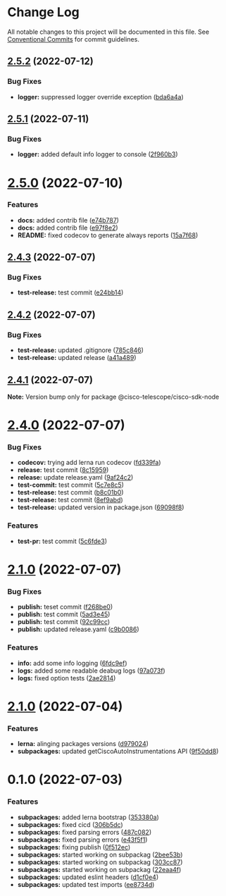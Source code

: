 # Change Log

All notable changes to this project will be documented in this file.
See [Conventional Commits](https://conventionalcommits.org) for commit guidelines.

## [2.5.2](https://github.com/cisco-open/otel-js/compare/@cisco-telescope/cisco-sdk-node@2.5.1...@cisco-telescope/cisco-sdk-node@2.5.2) (2022-07-12)


### Bug Fixes

* **logger:** suppressed logger override exception ([bda6a4a](https://github.com/cisco-open/otel-js/commit/bda6a4a739933d2b68134e75952c8f3a8d5f5b2a))





## [2.5.1](https://github.com/cisco-open/otel-js/compare/@cisco-telescope/cisco-sdk-node@2.5.0...@cisco-telescope/cisco-sdk-node@2.5.1) (2022-07-11)


### Bug Fixes

* **logger:** added default info logger to console ([2f960b3](https://github.com/cisco-open/otel-js/commit/2f960b3b6dc71c18b084088cc5721125ab776594))





# [2.5.0](https://github.com/cisco-open/otel-js/compare/@cisco-telescope/cisco-sdk-node@2.4.3...@cisco-telescope/cisco-sdk-node@2.5.0) (2022-07-10)

### Features

- **docs:** added contrib file ([e74b787](https://github.com/cisco-open/otel-js/commit/e74b787fc508632de6bd45bc1a6ba82485d8352b))
- **docs:** added contrib file ([e97f8e2](https://github.com/cisco-open/otel-js/commit/e97f8e2ce8d8b955a5dd9019ebc68ffa76de2e7a))
- **README:** fixed codecov to generate always reports ([15a7f68](https://github.com/cisco-open/otel-js/commit/15a7f68a909983f625d85b3b276e63816319e982))

## [2.4.3](https://github.com/cisco-open/otel-js/compare/@cisco-telescope/cisco-sdk-node@2.4.2...@cisco-telescope/cisco-sdk-node@2.4.3) (2022-07-07)

### Bug Fixes

- **test-release:** test commit ([e24bb14](https://github.com/cisco-open/otel-js/commit/e24bb14936ce7a21ea0615061e248db1cb7f5a49))

## [2.4.2](https://github.com/cisco-open/otel-js/compare/@cisco-telescope/cisco-sdk-node@2.4.1...@cisco-telescope/cisco-sdk-node@2.4.2) (2022-07-07)

### Bug Fixes

- **test-release:** updated .gitignore ([785c846](https://github.com/cisco-open/otel-js/commit/785c8465be5c1094736c5e360ba023a63d1b37ee))
- **test-release:** updated release ([a41a489](https://github.com/cisco-open/otel-js/commit/a41a48915d6a4703a6a3297f430d731a11c4bc73))

## [2.4.1](https://github.com/cisco-open/otel-js/compare/@cisco-telescope/cisco-sdk-node@2.4.0...@cisco-telescope/cisco-sdk-node@2.4.1) (2022-07-07)

**Note:** Version bump only for package @cisco-telescope/cisco-sdk-node

# [2.4.0](https://github.com/cisco-open/otel-js/compare/@cisco-telescope/cisco-sdk-node@2.1.0...@cisco-telescope/cisco-sdk-node@2.4.0) (2022-07-07)

### Bug Fixes

- **codecov:** trying add lerna run codecov ([fd339fa](https://github.com/cisco-open/otel-js/commit/fd339faf232b4e7dbcf1cbb923f3bb3e63c227cb))
- **release:** test commit ([8c15959](https://github.com/cisco-open/otel-js/commit/8c1595921c92ab4ee4b265c460e0af2c70551c04))
- **release:** update release.yaml ([9af24c2](https://github.com/cisco-open/otel-js/commit/9af24c2b1a5448bf96f66254fadc58461c6d30b7))
- **test-commit:** test commit ([5c7e8c5](https://github.com/cisco-open/otel-js/commit/5c7e8c51260db9c5c9bb32b78915680dcda3f6cf))
- **test-release:** test commit ([b8c01b0](https://github.com/cisco-open/otel-js/commit/b8c01b0e0b4fb8e54828b25192f93beb5054a661))
- **test-release:** test commit ([8ef9abd](https://github.com/cisco-open/otel-js/commit/8ef9abd7edbea5e168dc0876e03ef398a9228c59))
- **test-release:** updated version in package.json ([69098f8](https://github.com/cisco-open/otel-js/commit/69098f88f3fa7b448dd7a1e0f1584c62e4871e96))

### Features

- **test-pr:** test commit ([5c6fde3](https://github.com/cisco-open/otel-js/commit/5c6fde359fbee4bf3562d268d421c2f37230818a))

# [2.1.0](https://github.com/cisco-open/otel-js/compare/@cisco-telescope/cisco-sdk-node@2.0.2...@cisco-telescope/cisco-sdk-node@2.1.0) (2022-07-07)

### Bug Fixes

- **publish:** teset commit ([f268be0](https://github.com/cisco-open/otel-js/commit/f268be055b9b39a579d3b95e58ea1f152da9c7d8))
- **publish:** test commit ([5ad3e45](https://github.com/cisco-open/otel-js/commit/5ad3e45f60d3f0b771a44db5c82a3e824a310fc5))
- **publish:** test commit ([92c99cc](https://github.com/cisco-open/otel-js/commit/92c99cc6c1a67569fbc88bf8bdb54dcbe17b97da))
- **publish:** updated release.yaml ([c9b0086](https://github.com/cisco-open/otel-js/commit/c9b00869888847091d283ce45e1d555dfb21445c))

### Features

- **info:** add some info logging ([6fdc9ef](https://github.com/cisco-open/otel-js/commit/6fdc9eff2099b8891c79eb1404ebe0d0f8271d9d))
- **logs:** added some readable deabug logs ([97a073f](https://github.com/cisco-open/otel-js/commit/97a073ffc05031fe7684e53b4c797ea91b81ddf8))
- **logs:** fixed option tests ([2ae2814](https://github.com/cisco-open/otel-js/commit/2ae28142264bcc6913d6f229b6b32b480b5973e6))

# [2.1.0](https://github.com/epsagon/otel-js/compare/cisco-telescope@0.1.1...cisco-telescope@2.1.0) (2022-07-04)

### Features

- **lerna:** alinging packages versions ([d979024](https://github.com/epsagon/otel-js/commit/d9790244f1f928364eaf3811cd670f4bbf41dce6))
- **subpackages:** updated getCiscoAutoInstrumentations API ([9f50dd8](https://github.com/epsagon/otel-js/commit/9f50dd84ae57de18b294009ca53bd50f91c57c6b))

# 0.1.0 (2022-07-03)

### Features

- **subpackages:** added lerna bootstrap ([353380a](https://github.com/epsagon/otel-js/commit/353380ac41bbdfcccf143ca0d123206a1e616438))
- **subpackages:** fixed cicd ([306b5dc](https://github.com/epsagon/otel-js/commit/306b5dc6a60ed3538185e107680a71d52075c17e))
- **subpackages:** fixed parsing errors ([487c082](https://github.com/epsagon/otel-js/commit/487c0828b6588b1b5138a096c935a6558e93f6d7))
- **subpackages:** fixed parsing errors ([e43f5f1](https://github.com/epsagon/otel-js/commit/e43f5f19eefd764225529b5c5087252c00a0e416))
- **subpackages:** fixing publish ([0f512ec](https://github.com/epsagon/otel-js/commit/0f512ec9ff57a278856b66ee3076d2df6d92a246))
- **subpackages:** started working on subpackag ([2bee53b](https://github.com/epsagon/otel-js/commit/2bee53b4b38c41b65197cafe31c9a4ef03c4b6bd))
- **subpackages:** started working on subpackag ([303cc87](https://github.com/epsagon/otel-js/commit/303cc87005d9741d2bcdb01904429f4a64020ab1))
- **subpackages:** started working on subpackag ([22eaa4f](https://github.com/epsagon/otel-js/commit/22eaa4f920a157b385dc1164e4a9ce50d730ce0d))
- **subpackages:** updated eslint headers ([d1cf0e4](https://github.com/epsagon/otel-js/commit/d1cf0e435c0bcd19321a4aedb71c0cc7f910fdd1))
- **subpackages:** updated test imports ([ee8734d](https://github.com/epsagon/otel-js/commit/ee8734de3cf47b53b4de0080662f3e97c9569eab))
